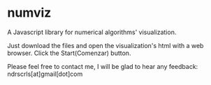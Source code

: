 # numviz
A Javascript library for numerical algorithms' visualization.

Just download the files and open the visualization's html with a web browser. Click the Start(Comenzar) button.

Please feel free to contact me, I will be glad to hear any feedback:
ndrscrls[at]gmail[dot]com
